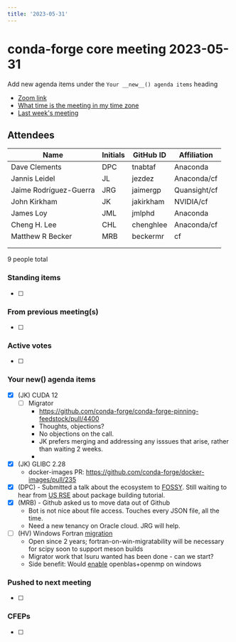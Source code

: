 ```yaml
---
title: '2023-05-31'
---
```

# conda-forge core meeting 2023-05-31

Add new agenda items under the `Your __new__() agenda items` heading

- [Zoom link](https://zoom.us/j/9138593505?pwd=SWh3dE1IK05LV01Qa0FJZ1ZpMzJLZz09)
- [What time is the meeting in my time zone](https://dateful.com/convert/utc?t=5pm)
- [Last week's meeting](https://hackmd.io/#REPLACE_ME#)

## Attendees

| Name                    | Initials | GitHub ID        | Affiliation                 |
| ----------------------- | -------- | ---------------  | --------------------------- |
| Dave Clements           | DPC      | tnabtaf          | Anaconda                    |
| Jannis Leidel           | JL       | jezdez           | Anaconda/cf                 |
| Jaime Rodríguez-Guerra  | JRG      | jaimergp         | Quansight/cf                |
| John Kirkham            | JK       | jakirkham        | NVIDIA/cf                   |
| James Loy               | JML      | jmlphd           | Anaconda                    |
| Cheng H. Lee            | CHL      | chenghlee        | Anaconda/cf                 |
| Matthew R Becker        | MRB      | beckermr         | cf                          |
|                         |          |                  |                             |
|                         |          |                  |                             |


9 people total

### Standing items

- [ ]

### From previous meeting(s)

- [ ]

### Active votes

- [ ]

### Your __new__() agenda items

- [x] (JK) CUDA 12
    - [ ] Migrator
        - https://github.com/conda-forge/conda-forge-pinning-feedstock/pull/4400
        - Thoughts, objections?
        - No objections on the call.
        - JK prefers merging and addressing any isssues that arise, rather than waiting 2 weeks.
        - 
- [x] (JK) GLIBC 2.28
    - docker-images PR: https://github.com/conda-forge/docker-images/pull/235
- [x] (DPC) - Submitted a talk about the ecosystem to [FOSSY](https://2023.fossy.us/). Still waiting to hear from [US RSE](https://us-rse.org/usrse23/) about package building tutorial.
- [x] (MRB) - Github asked us to move data out of Github
    - Bot is not nice about file access.  Touches every JSON file, all the time.
    - Need a new tenancy on Oracle cloud.  JRG will help.
- [ ] (HV) Windows Fortran [migration](https://github.com/conda-forge/conda-forge-pinning-feedstock/pull/1359)
  - Open since 2 years; fortran-on-win-migratability will be necessary for scipy soon to support meson builds
  - Migrator work that Isuru wanted has been done - can we start?
  - Side benefit: Would [enable](https://github.com/conda-forge/openblas-feedstock/pull/115) openblas+openmp on windows

### Pushed to next meeting

- [ ]

### CFEPs

- [ ]
